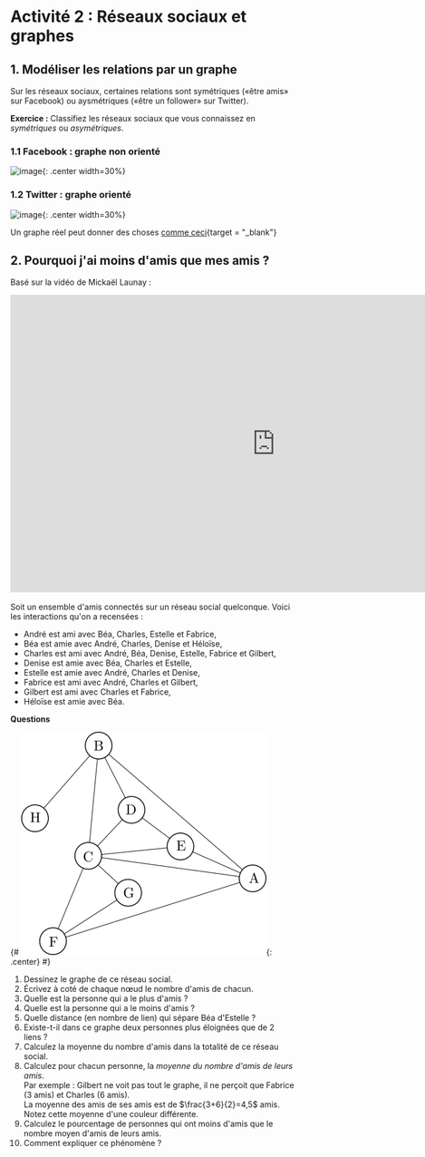 # Activité 2 : Réseaux sociaux et graphes

## 1. Modéliser les relations par un graphe

Sur les réseaux sociaux, certaines relations sont symétriques («être amis» sur Facebook) ou aysmétriques («être un follower» sur Twitter).

**Exercice :** Classifiez les réseaux sociaux que vous connaissez en *symétriques* ou *asymétriques*.

### 1.1 Facebook : graphe non orienté

![image](data/grFB.png){: .center width=30%}

### 1.2 Twitter : graphe orienté

![image](data/grTW.png){: .center width=30%}

Un graphe réel peut donner des choses [comme ceci](https://github.com/eleurent/twitter-graph/blob/master/examples/friends/friends_label_1080p.jpg){target = "_blank"}
 
## 2. Pourquoi j'ai moins d'amis que mes amis ?

Basé sur la vidéo de Mickaël Launay : 

<iframe width="933" height="525" src="https://www.youtube.com/embed/MySkCFFgiRQ" title="YouTube video player" frameborder="0" allow="accelerometer; autoplay; clipboard-write; encrypted-media; gyroscope; picture-in-picture" allowfullscreen></iframe>

Soit un ensemble d'amis connectés sur un réseau social quelconque. Voici les interactions qu'on a recensées :

- André est ami avec Béa, Charles, Estelle et Fabrice,
- Béa est amie avec André, Charles, Denise et Héloïse,
- Charles est ami avec André, Béa, Denise, Estelle, Fabrice et Gilbert,
- Denise est amie avec Béa, Charles et Estelle,
- Estelle est amie avec André, Charles et Denise,
- Fabrice est ami avec André, Charles et Gilbert,
- Gilbert est ami avec Charles et Fabrice,
- Héloïse est amie avec Béa.


**Questions**

{#
![image](data/grapheRS.png){: .center}
#}

1. Dessinez le graphe de ce réseau social.  
2. Écrivez à coté de chaque nœud le nombre d'amis de chacun. 
5. Quelle est la personne qui a le plus d'amis ? 
6. Quelle est la personne qui a le moins d'amis ?
7. Quelle distance (en nombre de lien) qui sépare Béa d'Estelle ? 
8. Existe-t-il dans ce graphe deux personnes plus éloignées que de 2 liens ? 
3. Calculez la moyenne du nombre d'amis dans la totalité de ce réseau social.
4. Calculez pour chacun personne, la *moyenne du nombre d'amis de leurs amis*.  
Par exemple : Gilbert ne voit pas tout le graphe, il ne perçoit que Fabrice (3 amis) et Charles (6 amis).  
La moyenne des amis de ses amis est de $\frac{3+6}{2}=4,5$ amis.  
Notez cette moyenne d'une couleur différente.
4. Calculez le pourcentage de personnes qui ont moins d'amis que le nombre moyen d'amis de leurs amis.
5. Comment expliquer ce phénomène ?


